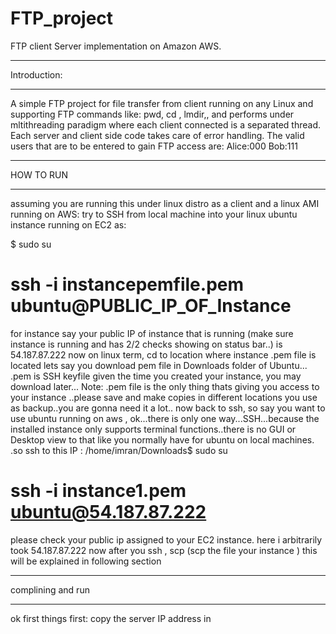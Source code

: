 FTP_project
===========

FTP client Server implementation on Amazon AWS.
************************************************************************************
Introduction:
************************************************************************************
 A simple FTP project for file transfer from client running on any Linux and supporting FTP commands like: pwd, cd , lmdir,, and performs under mltithreading paradigm where each client connected is a separated thread.
Each server and client side code takes care of error handling.
The valid users that are to be entered to gain FTP access are:
Alice:000
Bob:111
****************************************************************************
HOW TO RUN
***************************************************************************
assuming you are running this under linux distro as a client and a linux AMI running on AWS:
try to SSH from local machine into your linux ubuntu instance running on EC2 as:

$ sudo su
# ssh -i instancepemfile.pem ubuntu@PUBLIC_IP_OF_Instance
for instance say your public IP of instance that is running (make sure instance is running and has 2/2 checks showing on status bar..) is 54.187.87.222 
now on linux term, cd to location where instance .pem file is located lets say you download pem file in Downloads folder of Ubuntu...
.pem is SSH keyfile given the time you created your instance, you may download later...
Note: .pem file is the only thing thats giving you access to your instance ..please save and make copies in different locations you use as backup..you are gonna need it a lot..
now back to ssh, so say you want to use ubuntu running on aws , ok...there is only one way...SSH...because the installed instance only supports terminal functions..there is no GUI or Desktop view to that like you normally have for ubuntu on local machines.
.so ssh to this IP :
/home/imran/Downloads$ sudo su
# ssh -i instance1.pem ubuntu@54.187.87.222 
please check your public ip assigned to your EC2 instance.
here i arbitrarily took 54.187.87.222
now after you ssh ,
scp (scp the file your instance ) 
this will be explained in following section
******************************************************************
complining and run
***********************************************************************
ok first things first:
copy the server IP address in
